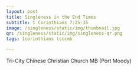 ```yaml
---
layout: post
title: Singleness in the End Times
subtitle: 1 Corinthians 7:25-35
image: /singleness/static/img/thumbnail.jpg
qr: /singleness/static/img/singleness-qr.png
tags: 1corinthians tcccmb

---
```

Tri-City Chinese Christian Church MB (Port Moody)
